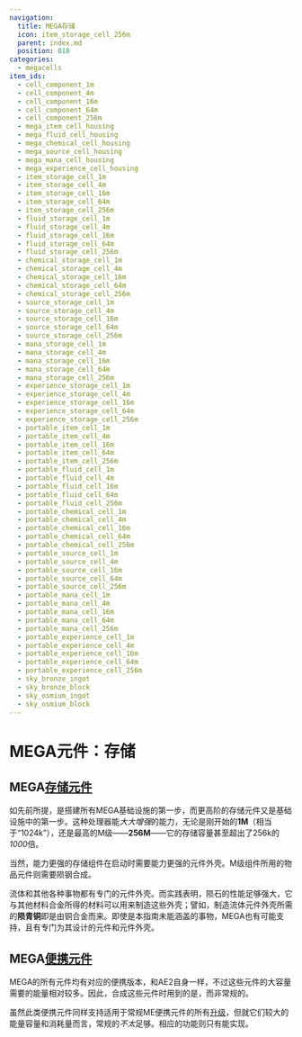 ```yaml
---
navigation:
  title: MEGA存储
  icon: item_storage_cell_256m
  parent: index.md
  position: 010
categories:
  - megacells
item_ids:
  - cell_component_1m
  - cell_component_4m
  - cell_component_16m
  - cell_component_64m
  - cell_component_256m
  - mega_item_cell_housing
  - mega_fluid_cell_housing
  - mega_chemical_cell_housing
  - mega_source_cell_housing
  - mega_mana_cell_housing
  - mega_experience_cell_housing
  - item_storage_cell_1m
  - item_storage_cell_4m
  - item_storage_cell_16m
  - item_storage_cell_64m
  - item_storage_cell_256m
  - fluid_storage_cell_1m
  - fluid_storage_cell_4m
  - fluid_storage_cell_16m
  - fluid_storage_cell_64m
  - fluid_storage_cell_256m
  - chemical_storage_cell_1m
  - chemical_storage_cell_4m
  - chemical_storage_cell_16m
  - chemical_storage_cell_64m
  - chemical_storage_cell_256m
  - source_storage_cell_1m
  - source_storage_cell_4m
  - source_storage_cell_16m
  - source_storage_cell_64m
  - source_storage_cell_256m
  - mana_storage_cell_1m
  - mana_storage_cell_4m
  - mana_storage_cell_16m
  - mana_storage_cell_64m
  - mana_storage_cell_256m
  - experience_storage_cell_1m
  - experience_storage_cell_4m
  - experience_storage_cell_16m
  - experience_storage_cell_64m
  - experience_storage_cell_256m
  - portable_item_cell_1m
  - portable_item_cell_4m
  - portable_item_cell_16m
  - portable_item_cell_64m
  - portable_item_cell_256m
  - portable_fluid_cell_1m
  - portable_fluid_cell_4m
  - portable_fluid_cell_16m
  - portable_fluid_cell_64m
  - portable_fluid_cell_256m
  - portable_chemical_cell_1m
  - portable_chemical_cell_4m
  - portable_chemical_cell_16m
  - portable_chemical_cell_64m
  - portable_chemical_cell_256m
  - portable_source_cell_1m
  - portable_source_cell_4m
  - portable_source_cell_16m
  - portable_source_cell_64m
  - portable_source_cell_256m
  - portable_mana_cell_1m
  - portable_mana_cell_4m
  - portable_mana_cell_16m
  - portable_mana_cell_64m
  - portable_mana_cell_256m
  - portable_experience_cell_1m
  - portable_experience_cell_4m
  - portable_experience_cell_16m
  - portable_experience_cell_64m
  - portable_experience_cell_256m
  - sky_bronze_ingot
  - sky_bronze_block
  - sky_osmium_ingot
  - sky_osmium_block
---
```


# MEGA元件：存储

<GameScene zoom="8" background="transparent">
  <ImportStructure src="assets/assemblies/drive_cells.snbt" />
  <IsometricCamera yaw="195" pitch="10" />
</GameScene>

## MEGA[存储元件](ae2:items-blocks-machines/storage_cells.md)

<Row>
  <ItemImage id="mega_item_cell_housing" scale="4" />
  <ItemImage id="item_storage_cell_1m" scale="4" />
  <ItemImage id="item_storage_cell_4m" scale="4" />
  <ItemImage id="item_storage_cell_16m" scale="4" />
  <ItemImage id="item_storage_cell_64m" scale="4" />
  <ItemImage id="item_storage_cell_256m" scale="4" />
</Row>

如先前所提，<ItemLink id="megacells:accumulation_processor" />是搭建所有MEGA基础设施的第一步，而更高阶的存储元件又是基础设施中的第一步。这种处理器能*大大增强*<ItemLink id="ae2:cell_component_256k" />的能力，无论是刚开始的**1M**（相当于“1024k”），还是最高的M级——**256M**——它的存储容量甚至超出了256k的*1000*倍。

<RecipeFor id="cell_component_1m" />
<RecipeFor id="cell_component_4m" />
<RecipeFor id="cell_component_16m" />
<RecipeFor id="cell_component_64m" />
<RecipeFor id="cell_component_256m" />

当然，能力更强的存储组件在启动时需要能力更强的元件外壳。M级组件所用的物品元件则需要陨钢合成。

<Row>
  <RecipeFor id="mega_item_cell_housing" />
  <Recipe id="cells/standard/item_storage_cell_1m" />
  <Recipe id="cells/standard/item_storage_cell_1m_with_housing" />
</Row>

流体和其他各种事物都有专门的元件外壳。而实践表明，陨石的性能足够强大，它与其他材料合金所得的材料可以用来制造这些外壳；譬如，制造流体元件外壳所需的**陨青铜**即是由铜合金而来。即使是本指南未能涵盖的事物，MEGA也有可能支持，且有专门为其设计的元件和元件外壳。

<Row>
  <ItemImage id="sky_bronze_ingot" scale="4" />
  <ItemImage id="mega_fluid_cell_housing" scale="4" />
  <ItemImage id="fluid_storage_cell_1m" scale="4" />
  <ItemImage id="fluid_storage_cell_4m" scale="4" />
  <ItemImage id="fluid_storage_cell_16m" scale="4" />
  <ItemImage id="fluid_storage_cell_64m" scale="4" />
  <ItemImage id="fluid_storage_cell_256m" scale="4" />
</Row>

<Row>
  <Recipe id="transform/sky_bronze_ingot" />
  <RecipeFor id="mega_fluid_cell_housing" />
</Row>

## MEGA[便携元件](ae2:items-blocks-machines/storage_cells.md#便携物品元件)

MEGA的所有元件均有对应的便携版本，和AE2自身一样，不过这些元件的大容量需要的能量相对较多。因此，合成这些元件时用到的是<ItemLink id="ae2:dense_energy_cell" />，而非常规的<ItemLink id="ae2:energy_cell" />。

虽然此类便携元件同样支持适用于常规ME便携元件的所有[升级](ae2:items-blocks-machines/upgrade_cards.md)，但就它们较大的能量容量和消耗量而言，常规的<ItemLink id="ae2:energy_card" />*不太*足够。相应的功能则只有<ItemLink id="megacells:greater_energy_card" />能实现。

<Row>
  <RecipeFor id="portable_item_cell_1m" />
</Row>
